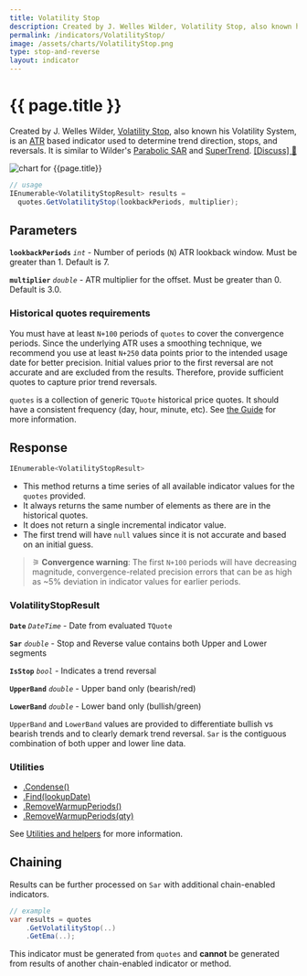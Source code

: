 ```yaml
---
title: Volatility Stop
description: Created by J. Welles Wilder, Volatility Stop, also known his Volatility System, is an ATR based indicator used to determine trend direction, stops, and reversals.  It is similar to Wilder's Parabolic SAR, SuperTrend, and more contemporary ATR Trailing Stop.
permalink: /indicators/VolatilityStop/
image: /assets/charts/VolatilityStop.png
type: stop-and-reverse
layout: indicator
---
```


# {{ page.title }}

Created by J. Welles Wilder, [Volatility Stop](https://archive.org/details/newconceptsintec00wild), also known his Volatility System, is an [ATR]({{site.baseurl}}/indicators/Atr/#content) based indicator used to determine trend direction, stops, and reversals.  It is similar to Wilder's [Parabolic SAR]({{site.baseurl}}/indicators/ParabolicSar/#content) and [SuperTrend]({{site.baseurl}}/indicators/SuperTrend/#content).
[[Discuss] &#128172;]({{site.github.repository_url}}/discussions/564 "Community discussion about this indicator")

![chart for {{page.title}}]({{site.baseurl}}{{page.image}})

```csharp
// usage
IEnumerable<VolatilityStopResult> results =
  quotes.GetVolatilityStop(lookbackPeriods, multiplier);
```

## Parameters

**`lookbackPeriods`** _`int`_ - Number of periods (`N`) ATR lookback window.  Must be greater than 1.  Default is 7.

**`multiplier`** _`double`_ - ATR multiplier for the offset.  Must be greater than 0.  Default is 3.0.

### Historical quotes requirements

You must have at least `N+100` periods of `quotes` to cover the convergence periods.  Since the underlying ATR uses a smoothing technique, we recommend you use at least `N+250` data points prior to the intended usage date for better precision.  Initial values prior to the first reversal are not accurate and are excluded from the results.  Therefore, provide sufficient quotes to capture prior trend reversals.

`quotes` is a collection of generic `TQuote` historical price quotes.  It should have a consistent frequency (day, hour, minute, etc).  See [the Guide]({{site.baseurl}}/guide/#historical-quotes) for more information.

## Response

```csharp
IEnumerable<VolatilityStopResult>
```

- This method returns a time series of all available indicator values for the `quotes` provided.
- It always returns the same number of elements as there are in the historical quotes.
- It does not return a single incremental indicator value.
- The first trend will have `null` values since it is not accurate and based on an initial guess.

>&#9886; **Convergence warning**: The first `N+100` periods will have decreasing magnitude, convergence-related precision errors that can be as high as ~5% deviation in indicator values for earlier periods.

### VolatilityStopResult

**`Date`** _`DateTime`_ - Date from evaluated `TQuote`

**`Sar`** _`double`_ - Stop and Reverse value contains both Upper and Lower segments

**`IsStop`** _`bool`_ - Indicates a trend reversal

**`UpperBand`** _`double`_ - Upper band only (bearish/red)

**`LowerBand`** _`double`_ - Lower band only (bullish/green)

`UpperBand` and `LowerBand` values are provided to differentiate bullish vs bearish trends and to clearly demark trend reversal.  `Sar` is the contiguous combination of both upper and lower line data.

### Utilities

- [.Condense()]({{site.baseurl}}/utilities#condense)
- [.Find(lookupDate)]({{site.baseurl}}/utilities#find-indicator-result-by-date)
- [.RemoveWarmupPeriods()]({{site.baseurl}}/utilities#remove-warmup-periods)
- [.RemoveWarmupPeriods(qty)]({{site.baseurl}}/utilities#remove-warmup-periods)

See [Utilities and helpers]({{site.baseurl}}/utilities#utilities-for-indicator-results) for more information.

## Chaining

Results can be further processed on `Sar` with additional chain-enabled indicators.

```csharp
// example
var results = quotes
    .GetVolatilityStop(..)
    .GetEma(..);
```

This indicator must be generated from `quotes` and **cannot** be generated from results of another chain-enabled indicator or method.
